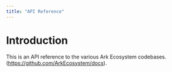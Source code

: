 ```yaml
---
title: "API Reference"
---
```


# Introduction

This is an API reference to the various Ark Ecosystem codebases. (https://github.com/ArkEcosystem/docs).